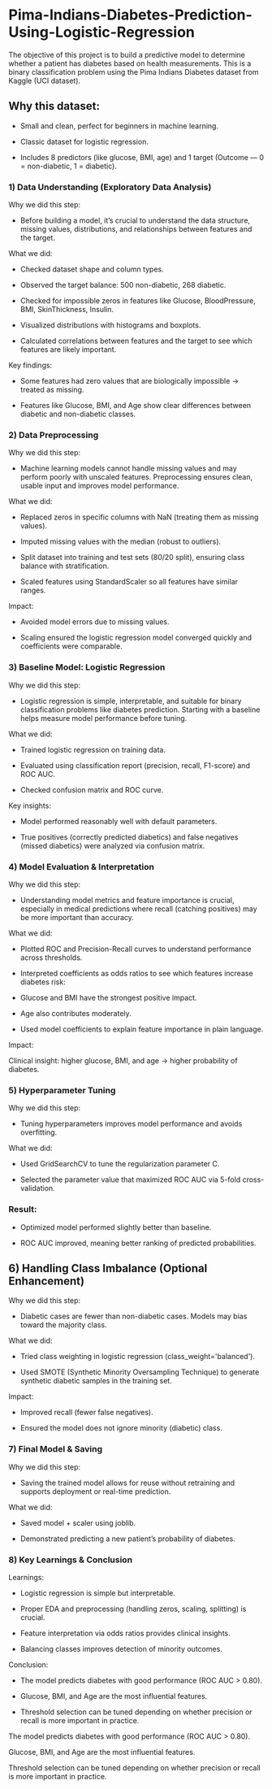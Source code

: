 # Pima-Indians-Diabetes-Prediction-Using-Logistic-Regression
The objective of this project is to build a predictive model to determine whether a patient has diabetes based on health measurements. This is a binary classification problem using the Pima Indians Diabetes dataset from Kaggle (UCI dataset).

## Why this dataset:

* Small and clean, perfect for beginners in machine learning.

* Classic dataset for logistic regression.

* Includes 8 predictors (like glucose, BMI, age) and 1 target (Outcome — 0 = non-diabetic, 1 = diabetic).

### 1) Data Understanding (Exploratory Data Analysis)

Why we did this step:
* Before building a model, it’s crucial to understand the data structure, missing values, distributions, and relationships between features and the target.

What we did:

* Checked dataset shape and column types.

* Observed the target balance: 500 non-diabetic, 268 diabetic.

* Checked for impossible zeros in features like Glucose, BloodPressure, BMI, SkinThickness, Insulin.

* Visualized distributions with histograms and boxplots.

* Calculated correlations between features and the target to see which features are likely important.

Key findings:

* Some features had zero values that are biologically impossible → treated as missing.

* Features like Glucose, BMI, and Age show clear differences between diabetic and non-diabetic classes.

### 2) Data Preprocessing

Why we did this step:
* Machine learning models cannot handle missing values and may perform poorly with unscaled features. Preprocessing ensures clean, usable input and improves model performance.

What we did:

* Replaced zeros in specific columns with NaN (treating them as missing values).

* Imputed missing values with the median (robust to outliers).

* Split dataset into training and test sets (80/20 split), ensuring class balance with stratification.

* Scaled features using StandardScaler so all features have similar ranges.

Impact:

* Avoided model errors due to missing values.

* Scaling ensured the logistic regression model converged quickly and coefficients were comparable.

### 3) Baseline Model: Logistic Regression

Why we did this step:
* Logistic regression is simple, interpretable, and suitable for binary classification problems like diabetes prediction. Starting with a baseline helps measure model performance before tuning.

What we did:

* Trained logistic regression on training data.

* Evaluated using classification report (precision, recall, F1-score) and ROC AUC.

* Checked confusion matrix and ROC curve.

Key insights:

* Model performed reasonably well with default parameters.

* True positives (correctly predicted diabetics) and false negatives (missed diabetics) were analyzed via confusion matrix.

### 4) Model Evaluation & Interpretation

Why we did this step:
* Understanding model metrics and feature importance is crucial, especially in medical predictions where recall (catching positives) may be more important than accuracy.

What we did:

* Plotted ROC and Precision-Recall curves to understand performance across thresholds.

* Interpreted coefficients as odds ratios to see which features increase diabetes risk:

* Glucose and BMI have the strongest positive impact.

* Age also contributes moderately.

* Used model coefficients to explain feature importance in plain language.

Impact:

Clinical insight: higher glucose, BMI, and age → higher probability of diabetes.

### 5) Hyperparameter Tuning

Why we did this step:
* Tuning hyperparameters improves model performance and avoids overfitting.

What we did:

* Used GridSearchCV to tune the regularization parameter C.

* Selected the parameter value that maximized ROC AUC via 5-fold cross-validation.

### Result:

* Optimized model performed slightly better than baseline.

* ROC AUC improved, meaning better ranking of predicted probabilities.

## 6) Handling Class Imbalance (Optional Enhancement)

Why we did this step:
* Diabetic cases are fewer than non-diabetic cases. Models may bias toward the majority class.

What we did:

* Tried class weighting in logistic regression (class_weight='balanced').

* Used SMOTE (Synthetic Minority Oversampling Technique) to generate synthetic diabetic samples in the training set.

Impact:

* Improved recall (fewer false negatives).

* Ensured the model does not ignore minority (diabetic) class.

### 7) Final Model & Saving

Why we did this step:
* Saving the trained model allows for reuse without retraining and supports deployment or real-time prediction.

What we did:

* Saved model + scaler using joblib.

* Demonstrated predicting a new patient’s probability of diabetes.

### 8) Key Learnings & Conclusion

Learnings:

* Logistic regression is simple but interpretable.

* Proper EDA and preprocessing (handling zeros, scaling, splitting) is crucial.

* Feature interpretation via odds ratios provides clinical insights.

* Balancing classes improves detection of minority outcomes.

Conclusion:

* The model predicts diabetes with good performance (ROC AUC > 0.80).

* Glucose, BMI, and Age are the most influential features.

* Threshold selection can be tuned depending on whether precision or recall is more important in practice.

The model predicts diabetes with good performance (ROC AUC > 0.80).

Glucose, BMI, and Age are the most influential features.

Threshold selection can be tuned depending on whether precision or recall is more important in practice.

